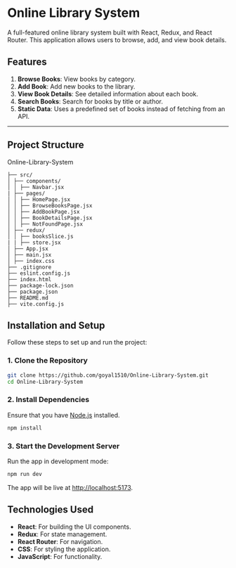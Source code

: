 # Online Library System

A full-featured online library system built with React, Redux, and React Router. This application allows users to browse, add, and view book details.

## Features

1. **Browse Books**: View books by category.
2. **Add Book**: Add new books to the library.
3. **View Book Details**: See detailed information about each book.
4. **Search Books**: Search for books by title or author.
5. **Static Data**: Uses a predefined set of books instead of fetching from an API.

---

## Project Structure

Online-Library-System
```
├── src/
│ ├── components/
│ │ ├── Navbar.jsx
| ├── pages/
│ │ ├── HomePage.jsx
│ │ ├── BrowseBooksPage.jsx
│ │ ├── AddBookPage.jsx
│ │ ├── BookDetailsPage.jsx
│ │ ├── NotFoundPage.jsx
│ ├── redux/
│ │ ├── booksSlice.js
| | ├── store.jsx
│ ├── App.jsx
│ ├── main.jsx
│ ├── index.css
├── .gitignore
├── eslint.config.js
├── index.html
├── package-lock.json
├── package.json
├── README.md
├── vite.config.js
```

## Installation and Setup

Follow these steps to set up and run the project:

### 1. Clone the Repository
```bash
git clone https://github.com/goyal1510/Online-Library-System.git
cd Online-Library-System
```

### 2. Install Dependencies
Ensure that you have [Node.js](https://nodejs.org/) installed.
```bash
npm install
```

### 3. Start the Development Server
Run the app in development mode:
```bash
npm run dev
```

The app will be live at [http://localhost:5173](http://localhost:5173).

## Technologies Used

- **React**: For building the UI components.
- **Redux**: For state management.
- **React Router**: For navigation.
- **CSS**: For styling the application.
- **JavaScript**: For functionality.

